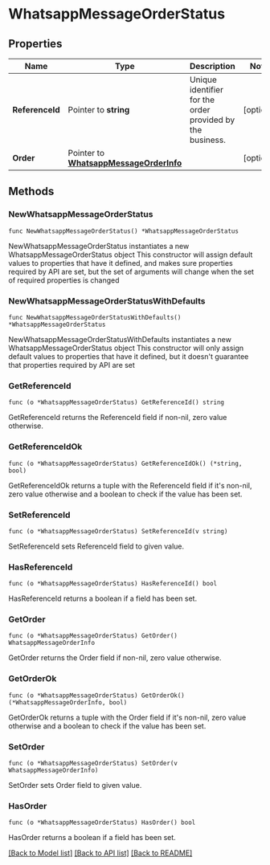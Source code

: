 # WhatsappMessageOrderStatus

## Properties

Name | Type | Description | Notes
------------ | ------------- | ------------- | -------------
**ReferenceId** | Pointer to **string** | Unique identifier for the order provided by the business. | [optional] 
**Order** | Pointer to [**WhatsappMessageOrderInfo**](WhatsappMessageOrderInfo.md) |  | [optional] 

## Methods

### NewWhatsappMessageOrderStatus

`func NewWhatsappMessageOrderStatus() *WhatsappMessageOrderStatus`

NewWhatsappMessageOrderStatus instantiates a new WhatsappMessageOrderStatus object
This constructor will assign default values to properties that have it defined,
and makes sure properties required by API are set, but the set of arguments
will change when the set of required properties is changed

### NewWhatsappMessageOrderStatusWithDefaults

`func NewWhatsappMessageOrderStatusWithDefaults() *WhatsappMessageOrderStatus`

NewWhatsappMessageOrderStatusWithDefaults instantiates a new WhatsappMessageOrderStatus object
This constructor will only assign default values to properties that have it defined,
but it doesn't guarantee that properties required by API are set

### GetReferenceId

`func (o *WhatsappMessageOrderStatus) GetReferenceId() string`

GetReferenceId returns the ReferenceId field if non-nil, zero value otherwise.

### GetReferenceIdOk

`func (o *WhatsappMessageOrderStatus) GetReferenceIdOk() (*string, bool)`

GetReferenceIdOk returns a tuple with the ReferenceId field if it's non-nil, zero value otherwise
and a boolean to check if the value has been set.

### SetReferenceId

`func (o *WhatsappMessageOrderStatus) SetReferenceId(v string)`

SetReferenceId sets ReferenceId field to given value.

### HasReferenceId

`func (o *WhatsappMessageOrderStatus) HasReferenceId() bool`

HasReferenceId returns a boolean if a field has been set.

### GetOrder

`func (o *WhatsappMessageOrderStatus) GetOrder() WhatsappMessageOrderInfo`

GetOrder returns the Order field if non-nil, zero value otherwise.

### GetOrderOk

`func (o *WhatsappMessageOrderStatus) GetOrderOk() (*WhatsappMessageOrderInfo, bool)`

GetOrderOk returns a tuple with the Order field if it's non-nil, zero value otherwise
and a boolean to check if the value has been set.

### SetOrder

`func (o *WhatsappMessageOrderStatus) SetOrder(v WhatsappMessageOrderInfo)`

SetOrder sets Order field to given value.

### HasOrder

`func (o *WhatsappMessageOrderStatus) HasOrder() bool`

HasOrder returns a boolean if a field has been set.


[[Back to Model list]](../README.md#documentation-for-models) [[Back to API list]](../README.md#documentation-for-api-endpoints) [[Back to README]](../README.md)



